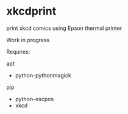 # xkcdprint
print xkcd comics using Epson thermal printer

Work in progress

Requires:

apt

  * python-pythonmagick

pip

  * python-escpos
  * xkcd

